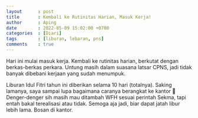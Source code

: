 ```yaml
---
layout      : post
title       : Kembali ke Rutinitas Harian, Masuk Kerja!
author      : Aping
date        : 2022-05-09 15:02:00 +0700
categories  : [Diari]
tags        : [liburan, lebaran, pns]
comments    : true
---
```

Hari ini mulai masuk kerja. Kembali ke rutinitas harian, berkutat dengan berkas-berkas perkara. Untung masih dalam suasana latsar CPNS, jadi tidak banyak dibebani kerjaan yang sudah menumpuk.

Liburan Idul Fitri tahun ini diberikan selama 10 hari (totalnya). Saking lamanya, saya sampai lupa bagaimana caranya berangkat ke kantor 🤭 Denger-denger sih masih mau ditambah WFH sesuai perintah Sekma, tapi entah bakal terealisasi atau tidak. Semoga aja jadi, biar dapat jatah libur lebih lama. Bosan di kantor.
